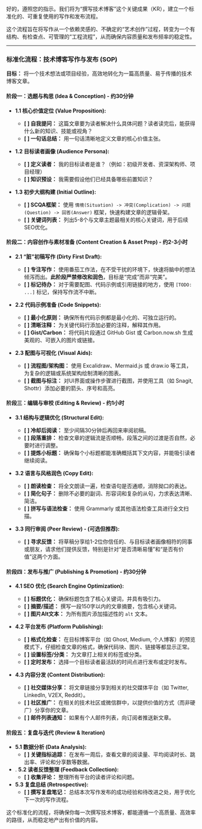 好的，遵照您的指示。我们将为“撰写技术博客”这个关键成果（KR），建立一个标准化的、可重复使用的写作和发布流程。

这个流程旨在将写作从一个依赖灵感的、不确定的“艺术创作”过程，转变为一个有结构、有检查点、可管理的“工程流程”，从而确保内容质量和发布频率的稳定性。

---

### **标准化流程：技术博客写作与发布 (SOP)**

**目标：** 将一个技术想法或项目经验，高效地转化为一篇高质量、易于传播的技术博客文章。

#### **阶段一：选题与构思 (Idea & Conception) - 约30分钟**

*   **1.1 核心价值定位 (Value Proposition):**
    *   **[ ] 自我提问：** 这篇文章要为读者解决什么具体问题？读者读完后，能获得什么新的知识、技能或视角？
    *   **[ ] 一句话总结：** 用一句话清晰地定义文章的核心价值主张。

*   **1.2 目标读者画像 (Audience Persona):**
    *   **[ ] 定义读者：** 我的目标读者是谁？（例如：初级开发者、资深架构师、项目经理）
    *   **[ ] 知识预设：** 我需要假设他们已经具备哪些前置知识？

*   **1.3 初步大纲构建 (Initial Outline):**
    *   **[ ] SCQA框架：** 使用 `情境(Situation) -> 冲突(Complication) -> 问题(Question) -> 回答(Answer)` 框架，快速构建文章的逻辑骨架。
    *   **[ ] 关键词列表：** 列出5-8个与文章主题最相关的核心关键词，用于后续SEO优化。

#### **阶段二：内容创作与素材准备 (Content Creation & Asset Prep) - 约2-3小时**

*   **2.1 “脏”初稿写作 (Dirty First Draft):**
    *   **[ ] 专注写作：** 使用番茄工作法，在不受干扰的环境下，快速将脑中的想法倾泻而出。**此阶段严禁修改和润色**，目标是“完成”而非“完美”。
    *   **[ ] 标记待办：** 对于需要配图、代码示例或引用链接的地方，使用 `[TODO: ...]` 标记，保持写作流不中断。

*   **2.2 代码示例准备 (Code Snippets):**
    *   **[ ] 最小化原则：** 确保所有代码示例都是最小化的、可独立运行的。
    *   **[ ] 清晰注释：** 为关键代码行添加必要的注释，解释其作用。
    *   **[ ] Gist/Carbon：** 将代码片段通过 GitHub Gist 或 Carbon.now.sh 生成美观的、可嵌入的图片或链接。

*   **2.3 配图与可视化 (Visual Aids):**
    *   **[ ] 流程图/架构图：** 使用 Excalidraw、Mermaid.js 或 draw.io 等工具，为复杂的逻辑或系统架构绘制清晰的图表。
    *   **[ ] 截图与标注：** 对UI界面或操作步骤进行截图，并使用工具（如 Snagit, Shottr）添加必要的箭头、序号和高亮。

#### **阶段三：编辑与审校 (Editing & Review) - 约1小时**

*   **3.1 结构与逻辑优化 (Structural Edit):**
    *   **[ ] 冷却后阅读：** 至少间隔30分钟后再回来审阅初稿。
    *   **[ ] 段落重排：** 检查文章的逻辑流是否顺畅，段落之间的过渡是否自然，必要时进行调整。
    *   **[ ] 提炼小标题：** 确保每个小标题都能准确概括其下文内容，并能吸引读者继续阅读。

*   **3.2 语言与风格润色 (Copy Edit):**
    *   **[ ] 朗读检查：** 将全文朗读一遍，检查语句是否通顺，消除拗口的表达。
    *   **[ ] 简化句子：** 删除不必要的副词、形容词和复杂的从句，力求表达清晰、简洁。
    *   **[ ] 拼写与语法检查：** 使用 Grammarly 或其他语法检查工具进行全文扫描。

*   **3.3 同行审阅 (Peer Review) - (可选但推荐):**
    *   **[ ] 寻求反馈：** 将草稿分享给1-2位你信任的、与目标读者画像相符的同事或朋友，请求他们提供反馈，特别是针对“是否清晰易懂”和“是否有价值”这两个方面。

#### **阶段四：发布与推广 (Publishing & Promotion) - 约30分钟**

*   **4.1 SEO 优化 (Search Engine Optimization):**
    *   **[ ] 标题优化：** 确保标题包含了核心关键词，并具有吸引力。
    *   **[ ] 摘要/描述：** 撰写一段150字以内的文章摘要，包含核心关键词。
    *   **[ ] 图片Alt文本：** 为所有图片添加描述性的 `alt` 文本。

*   **4.2 平台发布 (Platform Publishing):**
    *   **[ ] 格式化检查：** 在目标博客平台（如 Ghost, Medium, 个人博客）的预览模式下，仔细检查文章的格式，确保代码块、图片、链接等都显示正常。
    *   **[ ] 设置标签/分类：** 为文章打上相关的标签或分类。
    *   **[ ] 定时发布：** 选择一个目标读者最活跃的时间点进行发布或定时发布。

*   **4.3 内容分发 (Content Distribution):**
    *   **[ ] 社交媒体分享：** 将文章链接分享到相关的社交媒体平台（如 Twitter, LinkedIn, V2EX, Reddit）。
    *   **[ ] 社区推广：** 在相关的技术社区或微信群中，以提供价值的方式（而非硬广）分享你的文章。
    *   **[ ] 邮件列表通知：** 如果有个人邮件列表，向订阅者推送新文章。

#### **阶段五：复盘与迭代 (Review & Iteration)**

*   **5.1 数据分析 (Data Analysis):**
    *   **[ ] 关键指标追踪：** 在发布一周后，查看文章的阅读量、平均阅读时长、跳出率、评论和分享数等数据。
*   .   **5.2 读者反馈整理 (Feedback Collection):**
    *   **[ ] 收集评论：** 整理所有平台的读者评论和问题。
*   **5.3 复盘总结 (Retrospective):**
    *   **[ ] 撰写复盘笔记：** 总结本次写作发布的成功经验和待改进之处，用于优化下一次的写作流程。

这个标准化的流程，将确保你每一次撰写技术博客，都能遵循一个高质量、高效率的路径，从而稳定地产出有价值的内容。